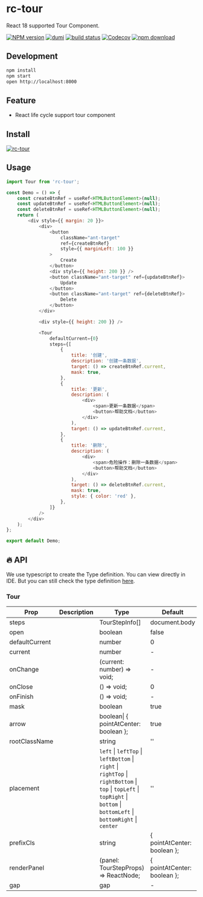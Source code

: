 # rc-tour

React 18 supported Tour Component.

[![NPM version][npm-image]][npm-url] [![dumi](https://img.shields.io/badge/docs%20by-dumi-blue?style=flat-square)](https://github.com/umijs/dumi) [![build status][github-actions-image]][github-actions-url] [![Codecov][codecov-image]][codecov-url] [![npm download][download-image]][download-url]

[npm-image]: http://img.shields.io/npm/v/rc-tour.svg?style=flat-square
[npm-url]: http://npmjs.org/package/rc-tour
[github-actions-image]: https://github.com/react-component/tour/workflows/CI/badge.svg
[github-actions-url]: https://github.com/react-component/tour/actions
[codecov-image]: https://img.shields.io/codecov/c/github/react-component/tour/master.svg?style=flat-square
[codecov-url]: https://codecov.io/gh/react-component/tour/branch/master
[download-image]: https://img.shields.io/npm/dm/rc-tour.svg?style=flat-square
[download-url]: https://npmjs.org/package/rc-tour

## Development

```bash
npm install
npm start
open http://localhost:8000
```

## Feature

- React life cycle support tour component

## Install

[![rc-tour](https://nodei.co/npm/rc-tour.png)](https://npmjs.org/package/rc-tour)

## Usage

```js | pure
import Tour from 'rc-tour';

const Demo = () => {
    const createBtnRef = useRef<HTMLButtonElement>(null);
    const updateBtnRef = useRef<HTMLButtonElement>(null);
    const deleteBtnRef = useRef<HTMLButtonElement>(null);
    return (
        <div style={{ margin: 20 }}>
            <div>
                <button
                    className="ant-target"
                    ref={createBtnRef}
                    style={{ marginLeft: 100 }}
                >
                    Create
                </button>
                <div style={{ height: 200 }} />
                <button className="ant-target" ref={updateBtnRef}>
                    Update
                </button>
                <button className="ant-target" ref={deleteBtnRef}>
                    Delete
                </button>
            </div>

            <div style={{ height: 200 }} />

            <Tour
                defaultCurrent={0}
                steps={[
                    {
                        title: '创建',
                        description: '创建一条数据',
                        target: () => createBtnRef.current,
                        mask: true,
                    },
                    {
                        title: '更新',
                        description: (
                            <div>
                                <span>更新一条数据</span>
                                <button>帮助文档</button>
                            </div>
                        ),
                        target: () => updateBtnRef.current,
                    },
                    {
                        title: '删除',
                        description: (
                            <div>
                                <span>危险操作：删除一条数据</span>
                                <button>帮助文档</button>
                            </div>
                        ),
                        target: () => deleteBtnRef.current,
                        mask: true,
                        style: { color: 'red' },
                    },
                ]}
            />
        </div>
    );
};

export default Demo;
```

## 🔥 API

We use typescript to create the Type definition. You can view directly in IDE. But you can still check the type definition [here](https://github.com/react-component/tour/blob/master/src/interface.ts).

### Tour

| Prop     | Description                       | Type                                 | Default                    |
|----------|-----------------------------------|--------------------------------------|----------------------------|
| steps    |  | TourStepInfo[]                       | document.body              |
| open     |                    | boolean                              | false                      |
| defaultCurrent |       | number                               | 0                          |
| current |                                   | number                               | -                          |
| onChange |                                   | (current: number) => void;           | -                          |
| onClose |                                   | () => void;                          | 0                          |
| onFinish |                                   | () => void;                          | -                          |
| mask |                                   | boolean                              | true                       |
| arrow |                                   | boolean\| { pointAtCenter: boolean }; | true          |
| rootClassName |                                   | string                               | ''                         |
| placement |                               | `left` \|  `leftTop` \| `leftBottom` \| `right` \| `rightTop` \| `rightBottom` \| `top`  \| `topLeft` \| `topRight` \| `bottom`  \| `bottomLeft` \| `bottomRight`  \| `center`   | ''                          |
| prefixCls |                                   | string                               | { pointAtCenter: boolean }; | true          |
| renderPanel |                                   | (panel: TourStepProps) => ReactNode; | { pointAtCenter: boolean }; | true          |
| gap |                                   | gap                                  | -                          | true          |